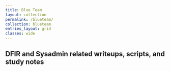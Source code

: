 ```yaml
---
title: Blue Team
layout: collection
permalink: /blueteam/
collection: blueteam
entries_layout: grid
classes: wide
---
```

DFIR and Sysadmin related writeups, scripts, and study notes
--------
